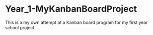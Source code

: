 # Year_1-MyKanbanBoardProject
This is a my own attempt at a Kanban board program for my first year school project.
